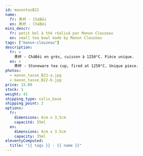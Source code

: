 ```yaml
---
id: manontasB22
name:
  fr: 茶杯 - CháBēi
  en: 茶杯 - CháBēi
mini_descr:
  fr: petit bol à thé réalisé par Manon Clouzeau
  en: small tea bowl made by Manon Clouzeau
tags: ["manon-clouzeau"]
description:
  fr: >
    茶杯 - CháBēi en grès, cuisson à 1250°C. Pièce unique.
  en: >
    茶杯 - Stoneware tea cup, fired at 1250°C. Unique piece.
photos:
  - manon_tasse_B22-a.jpg
  - manon_tasse_B22-b.jpg
price: 15.00
stock: 1
weight: 41
shipping_type: colis_base
shipping_point: 2
options:
  fr:
    dimensions: 6cm x 3,5cm
    capacité: 35ml
  en:
    dimensions: 6cm x 3.5cm
    capacity: 35ml
eleventyComputed:
  title: "{{ tags }} - {{ name }}"
---
```

